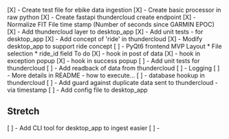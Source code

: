 [X] - Create test file for ebike data ingestion
[X] - Create basic processor in raw python
[X] - Create fastapi thundercloud create endpoint
[X] - Normalize FIT File time stamp (Number of seconds since GARMIN EPOC)
[X] - Add thundercloud layer to desktop_app
[X] - Add unit tests - for desktop_app
[X] - Add concept of 'ride' in thundercloud 
[X] - Modify desktop_app to support ride concept
[ ] - PyQt6 frontend MVP
     Layout
      * File selection
      * ride_id field 
     To do
     [X] - hook in post of data
     [X] - hook in exception popup
     [X] - hook in success popup
[ ] - Add unit tests for thundercloud
[ ] - Add readback of data from thundercloud
[ ] - Logging 
[ ] - More details in README - how to execute...
[ ] - database hookup in thundercloud
[ ] - Add guard against duplicate data sent to thundercloud - via timestamp
[ ] - Add config file to desktop_app


## Stretch
[ ] - Add CLI tool for desktop_app to ingest easier
[ ] - 